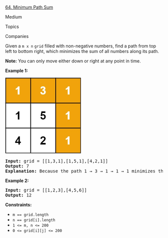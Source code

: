 [64. Minimum Path Sum](https://leetcode.com/problems/minimum-path-sum/)

Medium

Topics

Companies

Given a `m x n` `grid` filled with non-negative numbers, find a path from top left to bottom right, which minimizes the sum of all numbers along its path.

**Note:** You can only move either down or right at any point in time.

**Example 1:**

![](./res/img/image.png)

<pre><strong>Input:</strong> grid = [[1,3,1],[1,5,1],[4,2,1]]
<strong>Output:</strong> 7
<strong>Explanation:</strong> Because the path 1 → 3 → 1 → 1 → 1 minimizes the sum.
</pre>

**Example 2:**

<pre><strong>Input:</strong> grid = [[1,2,3],[4,5,6]]
<strong>Output:</strong> 12
</pre>

**Constraints:**

* `m == grid.length`
* `n == grid[i].length`
* `1 <= m, n <= 200`
* `0 <= grid[i][j] <= 200`
